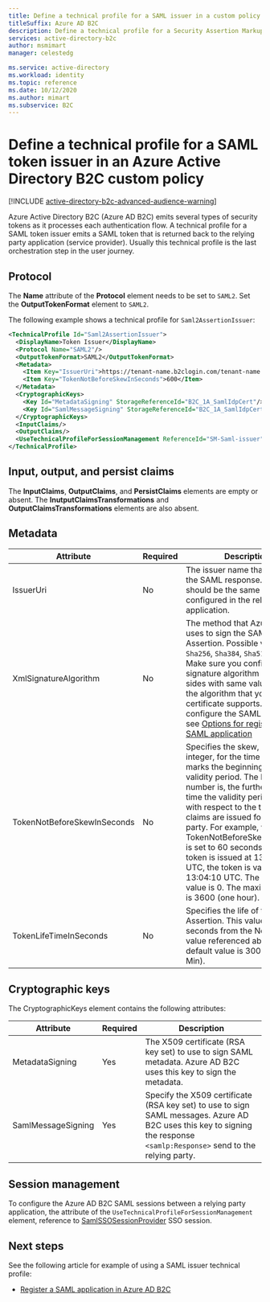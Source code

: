 ```yaml
---
title: Define a technical profile for a SAML issuer in a custom policy
titleSuffix: Azure AD B2C
description: Define a technical profile for a Security Assertion Markup Language token (SAML) issuer in a custom policy in Azure Active Directory B2C.
services: active-directory-b2c
author: msmimart
manager: celestedg

ms.service: active-directory
ms.workload: identity
ms.topic: reference
ms.date: 10/12/2020
ms.author: mimart
ms.subservice: B2C
---
```


# Define a technical profile for a SAML token issuer in an Azure Active Directory B2C custom policy

[!INCLUDE [active-directory-b2c-advanced-audience-warning](../../includes/active-directory-b2c-advanced-audience-warning.md)]

Azure Active Directory B2C (Azure AD B2C) emits several types of security tokens as it processes each authentication flow. A technical profile for a SAML token issuer emits a SAML token that is returned back to the relying party application (service provider). Usually this technical profile is the last orchestration step in the user journey.

## Protocol

The **Name** attribute of the **Protocol** element needs to be set to `SAML2`. Set the **OutputTokenFormat** element to `SAML2`.

The following example shows a technical profile for `Saml2AssertionIssuer`:

```xml
<TechnicalProfile Id="Saml2AssertionIssuer">
  <DisplayName>Token Issuer</DisplayName>
  <Protocol Name="SAML2"/>
  <OutputTokenFormat>SAML2</OutputTokenFormat>
  <Metadata>
    <Item Key="IssuerUri">https://tenant-name.b2clogin.com/tenant-name.onmicrosoft.com/B2C_1A_signup_signin_SAML</Item>
    <Item Key="TokenNotBeforeSkewInSeconds">600</Item>
  </Metadata>
  <CryptographicKeys>
    <Key Id="MetadataSigning" StorageReferenceId="B2C_1A_SamlIdpCert"/>
    <Key Id="SamlMessageSigning" StorageReferenceId="B2C_1A_SamlIdpCert"/>
  </CryptographicKeys>
  <InputClaims/>
  <OutputClaims/>
  <UseTechnicalProfileForSessionManagement ReferenceId="SM-Saml-issuer"/>
</TechnicalProfile>
```

## Input, output, and persist claims

The **InputClaims**, **OutputClaims**, and **PersistClaims** elements are empty or absent. The **InutputClaimsTransformations** and **OutputClaimsTransformations** elements are also absent.

## Metadata

| Attribute | Required | Description |
| --------- | -------- | ----------- |
| IssuerUri | No | The issuer name that appears in the SAML response. The value should be the same name as configured in the relying party application. |
| XmlSignatureAlgorithm | No | The method that Azure AD B2C uses to sign the SAML Assertion. Possible values: `Sha256`, `Sha384`, `Sha512`, or `Sha1`. Make sure you configure the signature algorithm on both sides with same value. Use only the algorithm that your certificate supports. To configure the SAML Response, see [Options for registering a SAML application](saml-service-provider.md)|
|TokenNotBeforeSkewInSeconds| No| Specifies the skew, as an integer, for the time stamp that marks the beginning of the validity period. The higher this number is, the further back in time the validity period begins with respect to the time that the claims are issued for the relying party. For example, when the TokenNotBeforeSkewInSeconds is set to 60 seconds, if the token is issued at 13:05:10 UTC, the token is valid from 13:04:10 UTC. The default value is 0. The maximum value is 3600 (one hour). |
|TokenLifeTimeInSeconds| No| Specifies the life of the SAML Assertion. This value is in seconds from the NotBefore value referenced above.The default value is 300 seconds (5 Min). |


## Cryptographic keys

The CryptographicKeys element contains the following attributes:

| Attribute | Required | Description |
| --------- | -------- | ----------- |
| MetadataSigning | Yes | The X509 certificate (RSA key set) to use to sign SAML metadata. Azure AD B2C uses this key to sign the metadata. |
| SamlMessageSigning| Yes| Specify the X509 certificate (RSA key set) to use to sign SAML messages. Azure AD B2C uses this key to signing the response `<samlp:Response>` send to the relying party.|

## Session management

To configure the Azure AD B2C SAML sessions between a relying party application, the attribute of the `UseTechnicalProfileForSessionManagement` element, reference to [SamlSSOSessionProvider](custom-policy-reference-sso.md#samlssosessionprovider) SSO session.

## Next steps

See the following article for example of using a SAML issuer technical profile:

- [Register a SAML application in Azure AD B2C](saml-service-provider.md)

